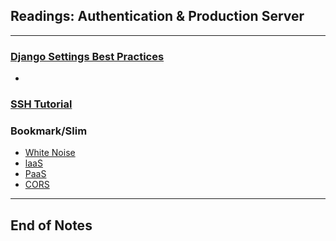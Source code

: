 ## Readings: Authentication & Production Server
***

### [Django Settings Best Practices](https://djangostars.com/blog/configuring-django-settings-best-practices/)

- 


### [SSH Tutorial](https://www.hostinger.com/tutorials/ssh-tutorial-how-does-ssh-work)



### Bookmark/Slim
- [White Noise](http://whitenoise.evans.io/en/stable/)
- [laaS](https://en.wikipedia.org/wiki/Infrastructure_as_a_service)
- [PaaS](https://en.wikipedia.org/wiki/Platform_as_a_service)
- [CORS](https://en.m.wikipedia.org/wiki/Cross-origin_resource_sharing)

***
 ## End of Notes
